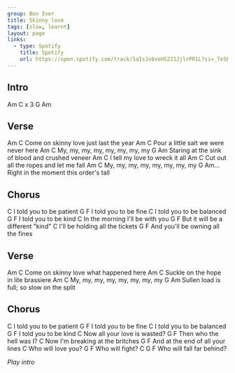 ```yaml
---
group: Bon Iver
title: Skinny love
tags: [slow, learnt]
layout: page
links:
  - type: Spotify
    title: Spotify
    url: https://open.spotify.com/track/5aIsJv8xeH5221JjlrPR1L?si=_TeSBSARQBu19KezPV69ag
---
```



## Intro

Am C x 3 G Am

## Verse

Am              C
Come on skinny love just last the year
Am             C
Pour a little salt we were never here
        Am          C
My, my, my, my, my, my, my, my
               G                          Am
Staring at the sink of blood and crushed veneer
Am        C
I tell my love to wreck it all
Am              C
Cut out all the ropes and let me fall
        Am          C
My, my, my, my, my, my, my, my
             G                    Am...
Right in the moment this order's tall

## Chorus

  C
I told you to be patient
  G             F
I told you to be fine
  C
I told you to be balanced
  G              F
I told you to be kind
       C
In the morning I'll be with you
            G               F
But it will be a different "kind"
        C
I'll be holding all the tickets
              G              F
And you'll be owning all the fines

## Verse

Am              C
Come on skinny love what happened here
Am            C
Suckle on the hope in lite brassiere
        Am          C
My, my, my, my, my, my, my, my
               G                     Am
Sullen load is full; so slow on the split

## Chorus

  C
I told you to be patient
  G             F
I told you to be fine
  C
I told you to be balanced
  G              F
I told you to be kind
    C
Now all your love is wasted?
     G                F
Then who the hell was I?
        C
Now I'm breaking at the britches
           G               F
And at the end of all your lines
C
Who will love you?
G         F
Who will fight?
C             G       F
Who will fall far behind?

*Play intro*

